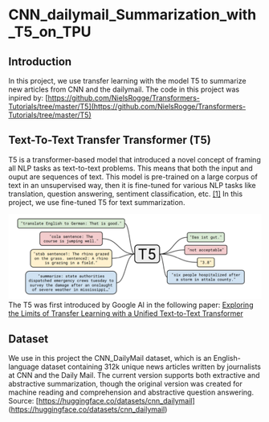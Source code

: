 # CNN_dailymail_Summarization_with_T5_on_TPU

## Introduction
In this project, we use transfer learning with the model T5 to summarize new articles from CNN and the dailymail.
The code in this project was inpired by: [https://github.com/NielsRogge/Transformers-Tutorials/tree/master/T5](https://github.com/NielsRogge/Transformers-Tutorials/tree/master/T5)

## Text-To-Text Transfer Transformer (T5)
T5 is a transformer-based model that introduced a novel concept of framing all NLP tasks as text-to-text problems. This means that both the input and ouput are sequences of text. This model is pre-trained on a large corpus of text in an unsupervised way, then it is fine-tuned for various NLP tasks like translation, question answering, sentiment classification, etc. [\[1\]](https://www.jmlr.org/papers/volume21/20-074/20-074.pdf)
In this project, we use fine-tuned T5 for text summarization.

![alt text](https://github.com/AymanELS/CNN_dailymail_Summarization_with_T5_on_TPU/blob/main/T5.png)
The T5 was first introduced by Google AI in the following paper: [Exploring the Limits of Transfer Learning with a Unified Text-to-Text Transformer](https://www.jmlr.org/papers/volume21/20-074/20-074.pdf)

## Dataset
We use in this project the CNN_DailyMail dataset, which is an English-language dataset containing 312k unique news articles written by journalists at CNN and the Daily Mail. The current version supports both extractive and abstractive summarization, though the original version was created for machine reading and comprehension and abstractive question answering. Source: [https://huggingface.co/datasets/cnn_dailymail] (https://huggingface.co/datasets/cnn_dailymail)

